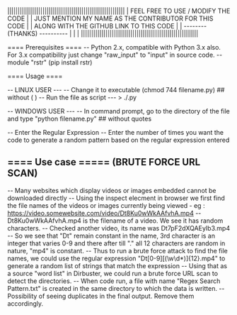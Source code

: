 
|||||||||||||||||||||||||||||||||||||||||||||||||||||||||
| FEEL FREE TO USE / MODIFY THE CODE			|
| JUST MENTION MY NAME AS THE CONTRIBUTOR FOR THIS CODE	|
| ALONG WITH THE GITHUB LINK TO THIS CODE 		|
|  -------- (THANKS) ----------				|
|							|
|||||||||||||||||||||||||||||||||||||||||||||||||||||||||


==== Prerequisites ====
	-- Python 2.x, compatible with Python 3.x also. For 3.x compatibility  just change "raw_input" to "input" in source code.
	-- module "rstr" (pip install rstr)


==== Usage ====

-- LINUX USER ---
	-- Change it to executable (chmod 744 filename.py)  ## without ( )
	-- Run the file as script --- > ./<filename>.py

-- WINDOWS USER ---
	-- In command prompt, go to the directory of the file and type "python filename.py"   ## without quotes

-- Enter the Regular Expression
-- Enter the number of times you want the code to generate a random pattern based on the regular expression entered


==== Use case =====
(BRUTE FORCE URL SCAN)
----------------------

-- Many websites which display videos or images embedded cannot be downloaded directly
-- Using the inspect elecment in browser we first find the file names of the videos or images currently being viewed - eg :  https://video.somewebsite.com/video/Dt8Ku0wWkAAfvhA.mp4
-- Dt8Ku0wWkAAfvhA.mp4 is the filename of a video. We see it has random characters.
-- Checked another video, its name was Dt7pF2dXQAEyIb3.mp4
-- So we see that "Dt" remain constant in the name, 3rd character is an integer that varies 0-9 and there after till "." all 12 characters are random in nature, "mp4" is constant.
-- Thus to run a brute force attack to find the file names, we could use the regular expression "Dt[0-9][(\w\d*)]{12}.mp4" to generate a random list of strings that match the expression
-- Using that as a source "word list" in Dirbuster, we could run a brute force URL scan to detect the directories.
-- When code run, a file with name "Regex Search Pattern.txt" is created in the same directory to which the data is written.
-- Possibility of seeing duplicates in the final output. Remove them accordingly.
